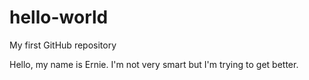 # hello-world
My first GitHub repository

Hello, my name is Ernie. I'm not very smart but I'm trying to get better.
